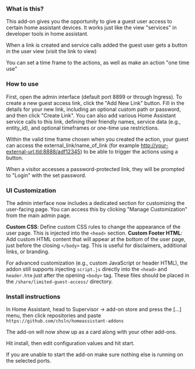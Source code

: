 ### What is this?

This add-on gives you the opportunity to give a guest user access
to certain home assistant devices. It works just like the view "services"
in developer tools in home assistant.

When a link is created and service calls added the guest user gets a button
in the user view (visit the link to view)

You can set a time frame to the actions, as well as make an action "one time use"

### How to use

First, open the admin interface (default port 8899 or through Ingress).
To create a new guest access link, click the "Add New Link" button.
Fill in the details for your new link, including an optional custom path or password, and then click "Create Link". You can also add various Home Assistant service calls to this link, defining their friendly names, service data (e.g., entity_id), and optional timeframes or one-time use restrictions.

Within the valid time frame chosen when you created the action,
your guest can access the external_link/name_of_link 
(for example http://your-external-url.tld:8888/adf12345)
to be able to trigger the actions using a button.

When a visitor accesses a password-protected link, they will be prompted to "Login" with the set password.

### UI Customization

The admin interface now includes a dedicated section for customizing the user-facing page. You can access this by clicking "Manage Customization" from the main admin page.

**Custom CSS**: Define custom CSS rules to change the appearance of the user page. This is injected into the `<head>` section.
**Custom Footer HTML**: Add custom HTML content that will appear at the bottom of the user page, just before the closing `</body>` tag. This is useful for disclaimers, additional links, or branding.

For advanced customization (e.g., custom JavaScript or header HTML), the addon still supports injecting `script.js` directly into the `<head>` and `header.htm` just after the opening `<body>` tag. These files should be placed in the `/share/limited-guest-access/` directory.

### Install instructions

In Home Assistant, head to Supervisor -> add-on store 
and press the [...] menu, then click repositories and paste
`https://github.com/chsln/homeassistant-addons`

The add-on will now show up as a card along with your other add-ons.

Hit install, then edit configuration values and hit start.

If you are unable to start the add-on make sure nothing else is running
on the selected ports.
